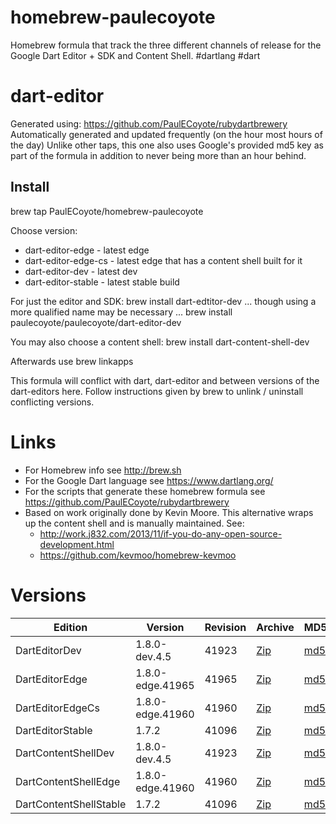 homebrew-paulecoyote
====================

Homebrew formula that track the three different channels of release for the Google Dart Editor + SDK and Content Shell.  #dartlang #dart

dart-editor
===========

Generated using: https://github.com/PaulECoyote/rubydartbrewery
Automatically generated and updated frequently (on the hour most hours of the day)
Unlike other taps, this one also uses Google's provided md5 key as part of the formula in addition to never being more than an hour behind.

Install
-------
brew tap PaulECoyote/homebrew-paulecoyote

Choose version:
* dart-editor-edge - latest edge
* dart-editor-edge-cs - latest edge that has a content shell built for it
* dart-editor-dev - latest dev
* dart-editor-stable - latest stable build

For just the editor and SDK:
brew install dart-edtitor-dev
... though using a more qualified name may be necessary ...
brew install paulecoyote/paulecoyote/dart-editor-dev

You may also choose a content shell:
brew install dart-content-shell-dev

Afterwards use 
brew linkapps

This formula will conflict with dart, dart-editor and between versions of the dart-editors here.  Follow instructions given by brew to unlink / uninstall conflicting versions.

Links
=====
* For Homebrew info see http://brew.sh
* For the Google Dart language see https://www.dartlang.org/
* For the scripts that generate these homebrew formula see https://github.com/PaulECoyote/rubydartbrewery
* Based on work originally done by Kevin Moore. This alternative wraps up the content shell and is manually maintained.  See: 
    * http://work.j832.com/2013/11/if-you-do-any-open-source-development.html
    * https://github.com/kevmoo/homebrew-kevmoo

Versions
========
| Edition | Version | Revision | Archive | MD5 | Notes |
| ------- | ------- | -------- | ------- | --- | ----- |
| DartEditorDev | 1.8.0-dev.4.5 | 41923 | [Zip](https://storage.googleapis.com/dart-archive/channels/dev/release/41923/editor/darteditor-macos-x64.zip) | [md5](https://storage.googleapis.com/dart-archive/channels/dev/release/41923/editor/darteditor-macos-x64.zip.md5sum) | [Changes](https://storage.googleapis.com/dart-archive/channels/dev/release/latest/changelog.html) |
| DartEditorEdge | 1.8.0-edge.41965 | 41965 | [Zip](https://storage.googleapis.com/dart-archive/channels/be/raw/41965/editor/darteditor-macos-x64.zip) | [md5](https://storage.googleapis.com/dart-archive/channels/be/raw/41965/editor/darteditor-macos-x64.zip.md5sum) | - |
| DartEditorEdgeCs | 1.8.0-edge.41960 | 41960 | [Zip](https://storage.googleapis.com/dart-archive/channels/be/raw/41960/editor/darteditor-macos-x64.zip) | [md5](https://storage.googleapis.com/dart-archive/channels/be/raw/41960/editor/darteditor-macos-x64.zip.md5sum) | - |
| DartEditorStable | 1.7.2 | 41096 | [Zip](https://storage.googleapis.com/dart-archive/channels/stable/release/41096/editor/darteditor-macos-x64.zip) | [md5](https://storage.googleapis.com/dart-archive/channels/stable/release/41096/editor/darteditor-macos-x64.zip.md5sum) | [Changes](https://storage.googleapis.com/dart-archive/channels/stable/release/latest/changelog.html) |
| DartContentShellDev | 1.8.0-dev.4.5 | 41923 | [Zip](https://storage.googleapis.com/dart-archive/channels/dev/release/41923/dartium/content_shell-macos-ia32-release.zip) | [md5](https://storage.googleapis.com/dart-archive/channels/dev/release/41923/dartium/content_shell-macos-ia32-release.zip.md5sum) | - |
| DartContentShellEdge | 1.8.0-edge.41960 | 41960 | [Zip](https://storage.googleapis.com/dart-archive/channels/be/raw/41960/dartium/content_shell-macos-ia32-release.zip) | [md5](https://storage.googleapis.com/dart-archive/channels/be/raw/41960/dartium/content_shell-macos-ia32-release.zip.md5sum) | - |
| DartContentShellStable | 1.7.2 | 41096 | [Zip](https://storage.googleapis.com/dart-archive/channels/stable/release/41096/dartium/content_shell-macos-ia32-release.zip) | [md5](https://storage.googleapis.com/dart-archive/channels/stable/release/41096/dartium/content_shell-macos-ia32-release.zip.md5sum) | - |
